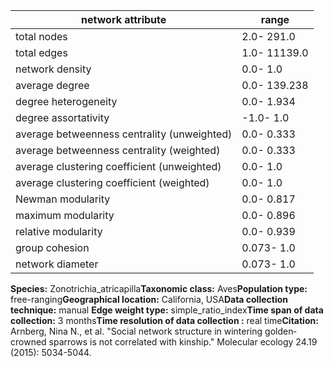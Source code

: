 network attribute|range
---|---
total nodes|2.0- 291.0
total edges|1.0- 11139.0
network density|0.0- 1.0
average degree|0.0- 139.238
degree heterogeneity|0.0- 1.934
degree assortativity|-1.0- 1.0
average betweenness centrality (unweighted)|0.0- 0.333
average betweenness centrality (weighted)|0.0- 0.333
average clustering coefficient (unweighted)|0.0- 1.0
average clustering coefficient (weighted)|0.0- 1.0
Newman modularity|0.0- 0.817
maximum modularity|0.0- 0.896
relative modularity|0.0- 0.939
group cohesion|0.073- 1.0
network diameter|0.073- 1.0
**Species:** Zonotrichia_atricapilla**Taxonomic class:** Aves**Population type:** free-ranging**Geographical location:** California, USA**Data collection technique:** manual **Edge weight type:** simple_ratio_index**Time span of data collection:** 3 months**Time resolution of data collection :** real time**Citation:** Arnberg, Nina N., et al. "Social network structure in wintering golden‐crowned sparrows is not correlated with kinship." Molecular ecology 24.19 (2015): 5034-5044.